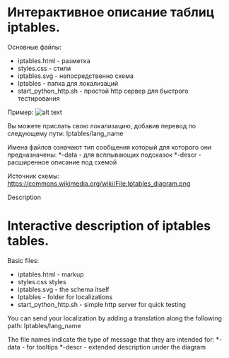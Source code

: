 # Интерактивное описание таблиц iptables.

Основные файлы:

- iptables.html - разметка
- styles.css - стили
- iptables.svg - непосредственно схема
- Iptables - папка для локализаций
- start_python_http.sh - простой http сервер для быстрого тестирования

Пример:
![alt text](https://github.com/zersh01/iptables_interactive_scheme/raw/main/iptables_example.gif "iptables")


Вы можете прислать свою локализацию, добавив  перевод по следующему пути: Iptables/lang_name

Имена файлов означают тип сообщения который для которого они предназначены:
*-data - для всплывающих подсказок
*-descr - расширенное описание под схемой


Источник схемы: https://commons.wikimedia.org/wiki/File:Iptables_diagram.png

Description

# Interactive description of iptables tables.

Basic files:

- iptables.html - markup
- styles.css styles
- iptables.svg - the schema itself
- Iptables - folder for localizations
- start_python_http.sh - simple http server for quick testing


You can send your localization by adding a translation along the following path: Iptables/lang_name

The file names indicate the type of message that they are intended for:
*-data - for tooltips
*-descr - extended description under the diagram
